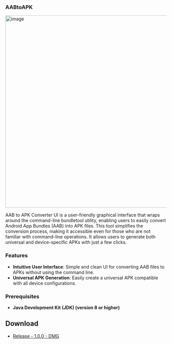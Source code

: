### AABtoAPK

<img width="600" alt="image" src="https://github.com/user-attachments/assets/9dd794c0-7634-478b-aa1b-a920fdd52cd2">

AAB to APK Converter UI is a user-friendly graphical interface that wraps around the command-line bundletool utility, enabling users to easily convert Android App Bundles (AAB) into APK files. This tool simplifies the conversion process, making it accessible even for those who are not familiar with command-line operations. It allows users to generate both universal and device-specific APKs with just a few clicks.

### Features

- **Intuitive User Interface**: Simple and clean UI for converting AAB files to APKs without using the command line.
- **Universal APK Generation**: Easily create a universal APK compatible with all device configurations.

### Prerequisites
- **Java Development Kit (JDK) (version 8 or higher)**

## Download
- [Release - 1.0.0 - DMG](https://github.com/jibraniqbal666/aabtoapk/releases/download/1.0.0/AABtoAPK.dmg)

